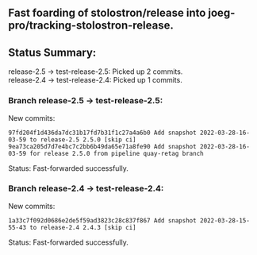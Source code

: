 ## Fast foarding of stolostron/release into joeg-pro/tracking-stolostron-release.

## Status Summary:

release-2.5 -> test-release-2.5: Picked up 2 commits.  
release-2.4 -> test-release-2.4: Picked up 1 commits.  

### Branch release-2.5 -> test-release-2.5:

New commits:

```
97fd204f1d436da7dc31b17fd7b31f1c27a4a6b0 Add snapshot 2022-03-28-16-03-59 to release-2.5 2.5.0 [skip ci]
9ea73ca205d7d7e4bc7c2bb6b49da65e71a8fe90 Add snapshot 2022-03-28-16-03-59 for release 2.5.0 from pipeline quay-retag branch
```

Status: Fast-forwarded successfully.

### Branch release-2.4 -> test-release-2.4:

New commits:

```
1a33c7f092d0686e2de5f59ad3823c28c837f867 Add snapshot 2022-03-28-15-55-43 to release-2.4 2.4.3 [skip ci]
```

Status: Fast-forwarded successfully.
